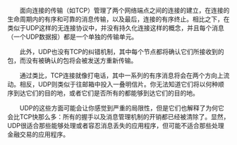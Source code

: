 &emsp;&emsp;面向连接的传输（如TCP）管理了两个网络端点之间的连接的建立，在连接的生命周期内的有序和可靠的消息传输，以及最后，连接的有序终止。相比之下，在类似于UDP这样的无连接协议中，并没有持久化连接这样的概念，并且每个消息（一个UDP数据报）都是一个单独的传输单元。

&emsp;&emsp;此外，UDP也没有TCP的纠错机制，其中每个节点都将确认它们所接收到的包，而没有被确认的包将会被发送方重新传输。

&emsp;&emsp;通过类比，TCP连接就像打电话，其中一系列的有序消息将会在两个方向上流动。相反，UDP则类似于往邮箱中投入一叠明信片。你无法知道它们将以何种顺序到达它们的目的地，或者它们是否所有的都能够到达它们的目的地。

&emsp;&emsp;UDP的这些方面可能会让你感觉到严重的局限性，但是它们也解释了为何它会比TCP快那么多：所有的握手以及消息管理机制的开销都已经被清除了。显然，UDP很适合那些能够处理或者容忍消息丢失的应用程序，但可能不适合那些处理金融交易的应用程序。